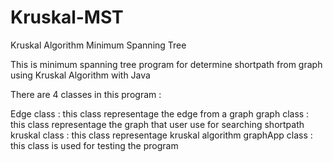 # Kruskal-MST
Kruskal Algorithm Minimum Spanning Tree 

This is minimum spanning tree program for determine shortpath from graph using Kruskal Algorithm with Java

There are 4 classes in this program :

Edge class : this class representage the edge from a graph
graph class : this class representage the graph that user use for searching shortpath
kruskal class : this class representage kruskal algorithm
graphApp class : this class is used for testing the program
